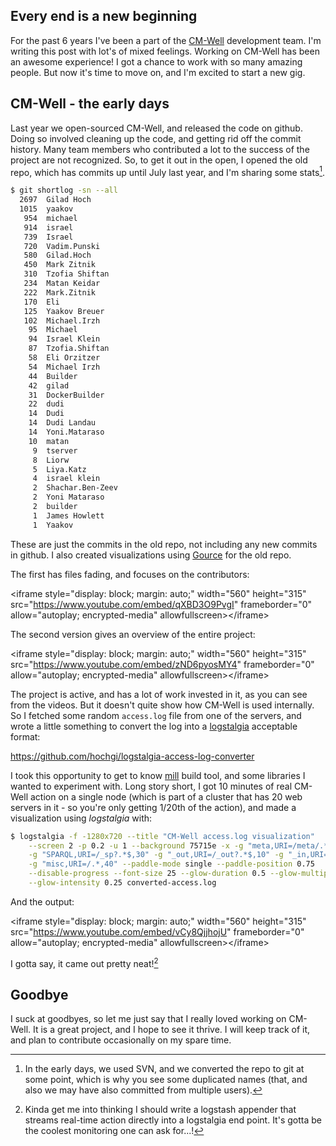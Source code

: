 ## Every end is a new beginning
For the past 6 years I've been a part of the [CM-Well](https://github.com/thomsonreuters/CM-Well) development team. I'm writing this post with lot's of mixed feelings. Working on CM-Well has been an awesome experience! I got a chance to work with so many amazing people. But now it's time to move on, and I'm excited to start a new gig. 

## CM-Well - the early days
Last year we open-sourced CM-Well, and released the code on github. Doing so involved cleaning up the code, and getting rid off the commit history. Many team members who contributed a lot to the success of the project are not recognized. So, to get it out in the open, I opened the old repo, which has commits up until July last year, and I'm sharing some stats[^footnote1].

```sh
$ git shortlog -sn --all
  2697  Gilad Hoch
  1015  yaakov
   954  michael
   914  israel
   739  Israel
   720  Vadim.Punski
   580  Gilad.Hoch
   450  Mark Zitnik
   310  Tzofia Shiftan
   234  Matan Keidar
   222  Mark.Zitnik
   170  Eli
   125  Yaakov Breuer
   102  Michael.Irzh
    95  Michael
    94  Israel Klein
    87  Tzofia.Shiftan
    58  Eli Orzitzer
    54  Michael Irzh
    44  Builder
    42  gilad
    31  DockerBuilder
    22  dudi
    14  Dudi
    14  Dudi Landau
    14  Yoni.Mataraso
    10  matan
     9  tserver
     8  Liorw
     5  Liya.Katz
     4  israel klein
     2  Shachar.Ben-Zeev
     2  Yoni Mataraso
     2  builder
     1  James Howlett
     1  Yaakov
``` 

These are just the commits in the old repo, not including any new commits in github. I also created visualizations using [Gource](http://gource.io) for the old repo.

The first has files fading, and focuses on the contributors:

&lt;iframe style="display: block; margin: auto;" width="560" height="315" src="https://www.youtube.com/embed/qXBD3O9PvgI" frameborder="0" allow="autoplay; encrypted-media" allowfullscreen&gt;&lt;/iframe&gt;

The second version gives an overview of the entire project:

&lt;iframe style="display: block; margin: auto;" width="560" height="315" src="https://www.youtube.com/embed/zND6pyosMY4" frameborder="0" allow="autoplay; encrypted-media" allowfullscreen&gt;&lt;/iframe&gt;

The project is active, and has a lot of work invested in it, as you can see from the videos. But it doesn't quite show how CM-Well is used internally. So I fetched some random `access.log` file from one of the servers, and wrote a little something to convert the log into a [logstalgia](http://logstalgia.io) acceptable format:

https://github.com/hochgi/logstalgia-access-log-converter

I took this opportunity to get to know [mill](http://www.lihaoyi.com/mill) build tool, and some libraries I wanted to experiment with.
Long story short, I got 10 minutes of real CM-Well action on a single node (which is part of a cluster that has 20 web servers in it - so you're only getting 1/20th of the action), and made a visualization using _logstalgia_ with:

```sh
$ logstalgia -f -1280x720 --title "CM-Well access.log visualization"                \
    --screen 2 -p 0.2 -u 1 --background 75715e -x -g "meta,URI=/meta/.*$,10"        \
    -g "SPARQL,URI=/_sp?.*$,30" -g "_out,URI=/_out?.*$,10" -g "_in,URI=/_in?.*$,10" \
    -g "misc,URI=/.*,40" --paddle-mode single --paddle-position 0.75                \
    --disable-progress --font-size 25 --glow-duration 0.5 --glow-multiplier 2       \
    --glow-intensity 0.25 converted-access.log
```

And the output:

&lt;iframe style="display: block; margin: auto;" width="560" height="315" src="https://www.youtube.com/embed/vCy8QjjhojU" frameborder="0" allow="autoplay; encrypted-media" allowfullscreen&gt;&lt;/iframe&gt;

I gotta say, it came out pretty neat![^footnote2]

## Goodbye
I suck at goodbyes, so let me just say that I really loved working on CM-Well. It is a great project, and I hope to see it thrive. I will keep track of it, and plan to contribute occasionally on my spare time.  


[^footnote1]: In the early days, we used SVN, and we converted the repo to git at some point, which is why you see some duplicated names (that, and also we may have also committed from multiple users).

[^footnote2]: Kinda get me into thinking I should write a logstash appender that streams real-time action directly into a logstalgia end point. It's gotta be the coolest monitoring one can ask for...!
